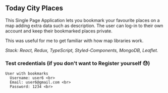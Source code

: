## Today City Places

This Single Page Application lets you bookmark your favourite places on a map adding extra data such as description. The user can log-in to their own account and keep their bookmarked places private.<br>

This was useful for me to get familiar with how map libraries work.

<em>Stack: React, Redux, TypeScript, Styled-Components, MongoDB, Leaflet.</em>

### Test credentials (if you don't want to Register yourself 😓)

    User with bookmarks
      Username: user6 <br>
      Email: user6@gmail.com <br>
      Password: 1234 <br>

